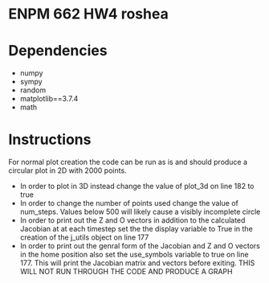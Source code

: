 # ENPM 662 HW4 roshea

# Dependencies
- numpy
- sympy
- random
- matplotlib==3.7.4
- math

# Instructions
For normal plot creation the code can be run as is and should produce a circular plot in 2D with 2000 points. 
- In order to plot in 3D instead change the value of plot_3d on line 182 to true
- In order to change the number of points used change the value of num_steps. Values below 500 will likely cause a visibly incomplete circle
- In order to print out the Z and O vectors in addition to the calculated Jacobian at at each timestep set the the display variable to True in the creation of the j_utils object on line 177
- In order to print out the genral form of the Jacobian and Z and O vectors in the home position also set the use_symbols variable to true on line 177. This will print the Jacobian matrix and vectors before exiting. THIS WILL NOT RUN THROUGH THE CODE AND PRODUCE A GRAPH
